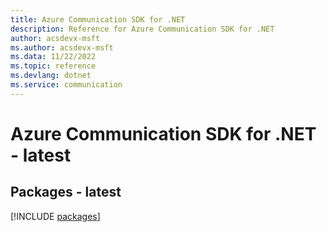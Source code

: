 ```yaml
---
title: Azure Communication SDK for .NET
description: Reference for Azure Communication SDK for .NET
author: acsdevx-msft
ms.author: acsdevx-msft
ms.data: 11/22/2022
ms.topic: reference
ms.devlang: dotnet
ms.service: communication
---
```

# Azure Communication SDK for .NET - latest
## Packages - latest
[!INCLUDE [packages](communication-index.md)]